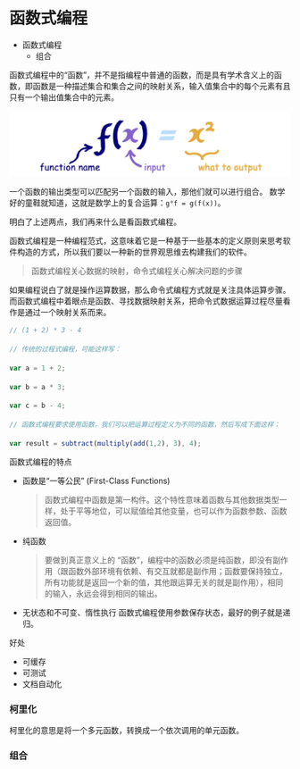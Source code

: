 # 函数式编程

- 函数式编程
  - 组合

函数式编程中的“函数”，并不是指编程中普通的函数，而是具有学术含义上的函数，即函数是一种描述集合和集合之间的映射关系，输入值集合中的每个元素有且只有一个输出值集合中的元素。

![图 14](./images/3539662683ee8cb30047bd619dd74603bf191517cbea56849bdc6f50fb97b57a.png)  

一个函数的输出类型可以匹配另一个函数的输入，那他们就可以进行组合。
数学好的童鞋就知道，这就是数学上的复合运算：`g°f = g(f(x))`。

明白了上述两点，我们再来什么是看函数式编程。

函数式编程是一种编程范式，这意味着它是一种基于一些基本的定义原则来思考软件构造的方式，所以我们要以一种新的世界观思维去构建我们的软件。

> 函数式编程关心数据的映射，命令式编程关心解决问题的步骤

如果编程说白了就是操作运算数据，那么命令式编程方式就是关注具体运算步骤。
而函数式编程中着眼点是函数、寻找数据映射关系，把命令式数据运算过程尽量看作是通过一个映射关系而来。

```js
// (1 + 2) * 3 - 4

// 传统的过程式编程，可能这样写：

var a = 1 + 2;

var b = a * 3;

var c = b - 4;

// 函数式编程要求使用函数，我们可以把运算过程定义为不同的函数，然后写成下面这样：

var result = subtract(multiply(add(1,2), 3), 4);
````

函数式编程的特点

- 函数是“一等公民” (First-Class Functions)
  > 函数式编程中函数是第一构件。这个特性意味着函数与其他数据类型一样，处于平等地位，可以赋值给其他变量，也可以作为函数参数、函数返回值。
- 纯函数
  > 要做到真正意义上的 “函数”，编程中的函数必须是纯函数，即没有副作用（跟函数外部环境有依赖、有交互就都是副作用；函数要保持独立，所有功能就是返回一个新的值，其他跟运算无关的就是副作用），相同的输入，永远会得到相同的输出。
- 无状态和不可变、惰性执行
函数式编程使用参数保存状态，最好的例子就是递归。

好处

- 可缓存
- 可测试
- 文档自动化


### 柯里化
柯里化的意思是将一个多元函数，转换成一个依次调用的单元函数。

### 组合
